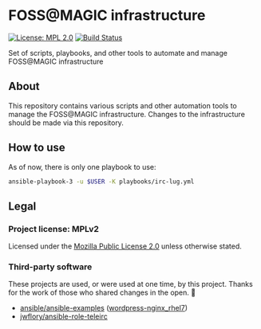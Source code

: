 FOSS@MAGIC infrastructure
=========================

[![License: MPL 2.0](https://img.shields.io/badge/License-MPL%202.0-brightgreen.svg)](https://opensource.org/licenses/MPL-2.0)
[![Build Status](https://travis-ci.org/FOSSRIT/infrastructure.svg?branch=master)](https://travis-ci.org/FOSSRIT/infrastructure)

Set of scripts, playbooks, and other tools to automate and manage FOSS@MAGIC infrastructure


## About

This repository contains various scripts and other automation tools to manage the FOSS@MAGIC infrastructure.
Changes to the infrastructure should be made via this repository.


## How to use

As of now, there is only one playbook to use:

```sh
ansible-playbook-3 -u $USER -K playbooks/irc-lug.yml
```


## Legal

### Project license: MPLv2

Licensed under the [Mozilla Public License 2.0](https://www.mozilla.org/en-US/MPL/) unless otherwise stated.

### Third-party software

These projects are used, or were used at one time, by this project.
Thanks for the work of those who shared changes in the open. :tada:

* [ansible/ansible-examples](https://github.com/ansible/ansible-examples "ansible/ansible-examples: A few starter examples of ansible playbooks, to show features and how they work together.") ([wordpress-nginx_rhel7](https://github.com/ansible/ansible-examples/tree/master/wordpress-nginx_rhel7 "ansible/ansible-examples: WordPress+Nginx+PHP-FPM+MariaDB Deployment"))
* [jwflory/ansible-role-teleirc](https://github.com/jwflory/ansible-role-teleirc "jwflory/ansible-role-teleirc: Ansible role to deploy RITlug/teleirc chat bots to bridge IRC channels and Telegram groups")

